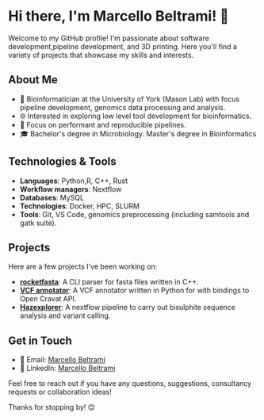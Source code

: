 # Hi there, I'm Marcello Beltrami! 👋

Welcome to my GitHub profile! I'm passionate about software development,pipeline development, and 3D printing. Here you'll find a variety of projects that showcase my skills and interests.

## About Me

- 🧬 Bioinformatician at the University of York (Mason Lab) with focus pipeline development, genomics data processing and analysis. 
- 🌐 Interested in exploring low level tool development for bioinformatics.
- 🔭 Focus on performant and reproducible pipelines.  
- 🎓 Bachelor's degree in Microbiology. Master's degree in Bioinformatics

## Technologies & Tools

- **Languages**: Python,R, C++, Rust
- **Workflow managers**: Nextflow
- **Databases**: MySQL
- **Technologies**: Docker, HPC, SLURM
- **Tools**: Git, VS Code, genomics preprocessing (including samtools and gatk suite).

## Projects

Here are a few projects I've been working on:

- **[rocketfasta](https://github.com/marcellobeltrami/rocketfasta )**: A CLI parser for fasta files written in C++.
- **[VCF annotator](https://github.com/marcellobeltrami/VCF_annotator)**: A VCF annotator written in Python for with bindings to Open Cravat API.
- **[Hazexplorer](https://github.com/marcellobeltrami/Hazexplorer)**: A nextflow pipeline to carry out bisulphite sequence analysis and variant calling.

## Get in Touch
  
- 📧 Email: [Marcello Beltrami](marcello.beltrami@outlook.com)
- 💼 LinkedIn: [Marcello Beltrami](https://uk.linkedin.com/in/marcellobeltrami)

Feel free to reach out if you have any questions, suggestions, consultancy requests or collaboration ideas!

Thanks for stopping by! 😊
